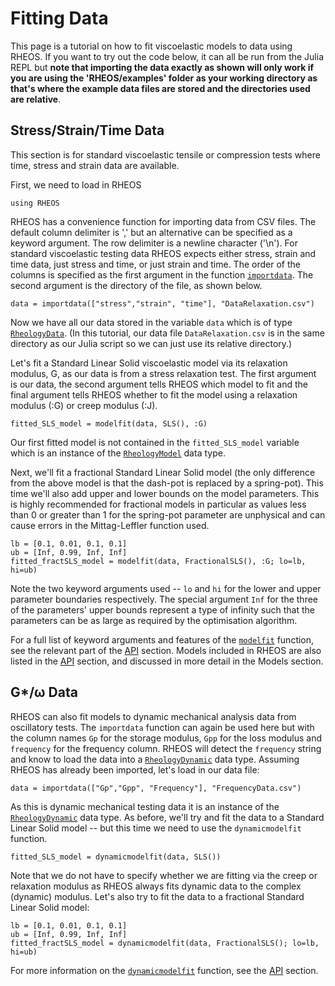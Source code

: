 # Fitting Data

This page is a tutorial on how to fit viscoelastic models to data using RHEOS. If you want to try out the code below, it can all be run from the Julia REPL but **note that importing the data exactly as shown will only work if you are using the 'RHEOS/examples' folder as your working directory as that's where the example data files are stored and the directories used are relative**.

## Stress/Strain/Time Data
This section is for standard viscoelastic tensile or compression tests where time, stress and strain data are available.

First, we need to load in RHEOS
```
using RHEOS
```
RHEOS has a convenience function for importing data from CSV files. The default column delimiter is ',' but an alternative can be specified as a keyword argument. The row delimiter is a newline character ('\n'). For standard viscoelastic testing data RHEOS expects either stress, strain and time data, just stress and time, or just strain and time. The order of the columns is specified as the first argument in the function [`importdata`](@ref). The second argument is the directory of the file, as shown below.
```
data = importdata(["stress","strain", "time"], "DataRelaxation.csv")
```
Now we have all our data stored in the variable `data` which is of type [`RheologyData`](@ref). (In this tutorial, our data file `DataRelaxation.csv` is in the same directory as our Julia script so we can just use its relative directory.)

Let's fit a Standard Linear Solid viscoelastic model via its relaxation modulus, G, as our data is from a stress relaxation test. The first argument is our data, the second argument tells RHEOS which model to fit and the final argument tells RHEOS whether to fit the model using a relaxation modulus (:G) or creep modulus (:J).
```
fitted_SLS_model = modelfit(data, SLS(), :G)
```
Our first fitted model is not contained in the `fitted_SLS_model` variable which is an instance of the [`RheologyModel`](@ref) data type.

Next, we'll fit a fractional Standard Linear Solid model (the only difference from the above model is that the dash-pot is replaced by a spring-pot). This time we'll also add upper and lower bounds on the model parameters. This is highly recommended for fractional models in particular as values less than 0 or greater than 1 for the spring-pot parameter are unphysical and can cause errors in the Mittag-Leffler function used.
```
lb = [0.1, 0.01, 0.1, 0.1]
ub = [Inf, 0.99, Inf, Inf]
fitted_fractSLS_model = modelfit(data, FractionalSLS(), :G; lo=lb, hi=ub)
```
Note the two keyword arguments used -- `lo` and `hi` for the lower and upper parameter boundaries respectively. The special argument `Inf` for the three of the parameters' upper bounds represent a type of infinity such that the parameters can be as large as required by the optimisation algorithm.

For a full list of keyword arguments and features of the [`modelfit`](@ref) function, see the relevant part of the [API](@ref) section. Models included in RHEOS are also listed in the [API](@ref) section, and discussed in more detail in the Models section.

## G*/ω Data
RHEOS can also fit models to dynamic mechanical analysis data from oscillatory tests. The `importdata` function can again be used here but with the column names `Gp` for the storage modulus, `Gpp` for the loss modulus and `frequency` for the frequency column. RHEOS will detect the `frequency` string and know to load the data into a [`RheologyDynamic`](@ref) data type. Assuming RHEOS has already been imported, let's load in our data file:
```
data = importdata(["Gp","Gpp", "Frequency"], "FrequencyData.csv")
```
As this is dynamic mechanical testing data it is an instance of the [`RheologyDynamic`](@ref) data type. As before, we'll try and fit the data to a Standard Linear Solid model -- but this time we need to use the `dynamicmodelfit` function.
```
fitted_SLS_model = dynamicmodelfit(data, SLS())
```
Note that we do not have to specify whether we are fitting via the creep or relaxation modulus as RHEOS always fits dynamic data to the complex (dynamic) modulus. Let's also try to fit the data to a fractional Standard Linear Solid model:
```
lb = [0.1, 0.01, 0.1, 0.1]
ub = [Inf, 0.99, Inf, Inf]
fitted_fractSLS_model = dynamicmodelfit(data, FractionalSLS(); lo=lb, hi=ub)
```
For more information on the [`dynamicmodelfit`](@ref) function, see the [API](@ref) section.
